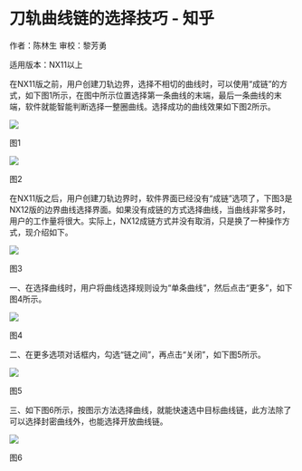 # 刀轨曲线链的选择技巧 - 知乎
作者：陈林生 审校：黎芳勇

适用版本：NX11以上

在NX11版之前，用户创建刀轨边界，选择不相切的曲线时，可以使用“成链”的方式，如下图1所示，在图中所示位置选择第一条曲线的末端，最后一条曲线的末端，软件就能智能判断选择一整圈曲线。选择成功的曲线效果如下图2所示。

![](https://pic4.zhimg.com/v2-9ff4d8d153212853327e0149189b272f_b.jpg)

图1

![](https://pic1.zhimg.com/v2-d9c58c269f22b07d7ec854261f3f95e4_b.jpg)

图2

在NX11版之后，用户创建刀轨边界时，软件界面已经没有“成链”选项了，下图3是NX12版的边界曲线选择界面。如果没有成链的方式选择曲线，当曲线非常多时，用户的工作量将很大。实际上，NX12成链方式并没有取消，只是换了一种操作方式，现介绍如下。

![](https://pic2.zhimg.com/v2-97b134294c6084e32a2ab89cc839f465_b.jpg)

图3

一、在选择曲线时，用户将曲线选择规则设为“单条曲线”，然后点击“更多”，如下图4所示。

![](https://pic1.zhimg.com/v2-3febc4e8f14006bdfbb62275990ebc84_b.jpg)

图4

二、在更多选项对话框内，勾选“链之间”，再点击“关闭”，如下图5所示。

![](https://pic2.zhimg.com/v2-cd2c7ab5c2a513e913890f33afcbd52d_b.jpg)

图5

三、如下图6所示，按图示方法选择曲线，就能快速选中目标曲线链，此方法除了可以选择封密曲线外，也能选择开放曲线链。

![](https://pic1.zhimg.com/v2-d3588b33bb094f393708a96202c572b4_b.jpg)

图6